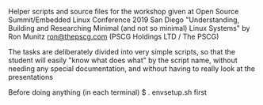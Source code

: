 Helper scripts and source files for the workshop given at  Open Source Summit/Embedded Linux Conference 2019 San Diego 
 "Understanding, Building and Researching Minimal (and not so minimal) Linux Systems" by Ron Munitz <ron@thepscg.com> (PSCG Holdings LTD / The PSCG)

The tasks are deliberately divided into very simple scripts, so that 
the student will easily "know what does what" by the script name, without 
needing any special documentation, and without having to really look at the presentations

Before doing anything (in each terminal)
$ . envsetup.sh first


